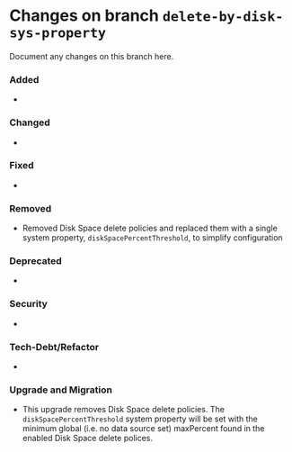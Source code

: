 # Changes on branch `delete-by-disk-sys-property`
Document any changes on this branch here.
### Added
- 

### Changed
- 

### Fixed
- 

### Removed
- Removed Disk Space delete policies and replaced them with a single system property, `diskSpacePercentThreshold`, to simplify configuration

### Deprecated
- 

### Security
- 

### Tech-Debt/Refactor
- 

### Upgrade and Migration
- This upgrade removes Disk Space delete policies. The `diskSpacePercentThreshold` system property will be set with the minimum global (i.e. no data source set) maxPercent found in the enabled Disk Space delete polices.
